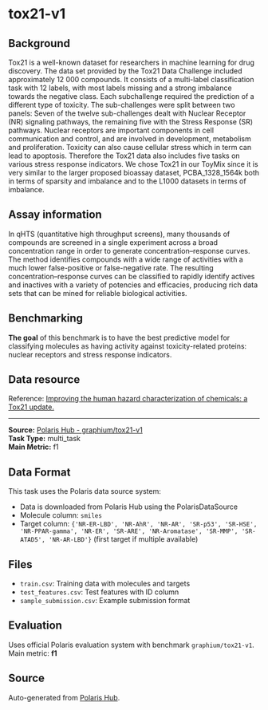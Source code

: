 # tox21-v1

## Background
Tox21 is a well-known dataset for researchers in machine learning for drug discovery. The data set provided by the Tox21 Data Challenge included approximately 12 000 compounds. It consists of a multi-label classification task with 12 labels, with most labels missing and a strong imbalance towards the negative class. Each subchallenge required the prediction of a different type of toxicity. The sub-challenges were split between two panels: Seven of the twelve sub-challenges dealt with Nuclear Receptor (NR) signaling pathways, the remaining five with the Stress Response (SR) pathways. Nuclear receptors are important components in cell communication and control, and are involved in development,
metabolism and proliferation. Toxicity can also cause cellular stress which in term can
lead to apoptosis. Therefore the Tox21 data also includes five tasks on various stress response indicators. We chose Tox21 in our ToyMix since it is very similar to the larger proposed bioassay dataset, PCBA_1328_1564k both in terms of sparsity and imbalance and to the L1000 datasets in terms of imbalance.

## Assay information
In qHTS (quantitative high throughput screens), many thousands of compounds are screened in a single experiment across a broad concentration range in order to generate concentration–response curves. The method identifies compounds with a wide range of activities with a much lower false-positive or false-negative rate. The resulting concentration–response curves can be classified to rapidly identify actives and inactives with a variety of potencies and efficacies, producing rich data sets that can be mined for reliable biological activities.

## Benchmarking
**The goal** of this benchmark is to have the best predictive model for classifying molecules as having activity against toxicity-related proteins: nuclear receptors and stress response indicators.

## Data resource
Reference: [Improving the human hazard characterization of chemicals: a Tox21 update.](https://europepmc.org/article/MED/23603828)




---

**Source:** [Polaris Hub - graphium/tox21-v1](https://polarishub.io)  
**Task Type:** multi_task  
**Main Metric:** f1

## Data Format

This task uses the Polaris data source system:
- Data is downloaded from Polaris Hub using the PolarisDataSource
- Molecule column: `smiles`
- Target column: `{'NR-ER-LBD', 'NR-AhR', 'NR-AR', 'SR-p53', 'SR-HSE', 'NR-PPAR-gamma', 'NR-ER', 'SR-ARE', 'NR-Aromatase', 'SR-MMP', 'SR-ATAD5', 'NR-AR-LBD'}` (first target if multiple available)

## Files

- `train.csv`: Training data with molecules and targets
- `test_features.csv`: Test features with ID column
- `sample_submission.csv`: Example submission format

## Evaluation

Uses official Polaris evaluation system with benchmark `graphium/tox21-v1`.
Main metric: **f1**

## Source

Auto-generated from [Polaris Hub](https://polarishub.io/).
